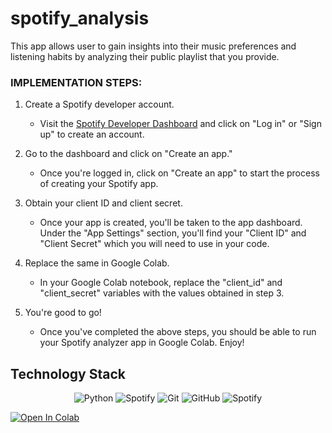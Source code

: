 # spotify_analysis
 This app allows user to gain insights into their music preferences and listening habits by analyzing their public playlist that you provide. 
 
### IMPLEMENTATION STEPS:

1. Create a Spotify developer account. 
   - Visit the [Spotify Developer Dashboard](https://developer.spotify.com/dashboard/) and click on "Log in" or "Sign up" to create an account.

2. Go to the dashboard and click on "Create an app."
   - Once you're logged in, click on "Create an app" to start the process of creating your Spotify app.

3. Obtain your client ID and client secret.
   - Once your app is created, you'll be taken to the app dashboard. Under the "App Settings" section, you'll find your "Client ID" and "Client Secret" which you will      need to use in your code.

4. Replace the same in Google Colab.
   - In your Google Colab notebook, replace the "client_id" and "client_secret" variables with the values obtained in step 3.

5. You're good to go!
   - Once you've completed the above steps, you should be able to run your Spotify analyzer app in Google Colab. Enjoy!


 
 
 ## Technology Stack

<div align="center">
  
  ![Python](https://img.shields.io/badge/-Python-05122A?style=flat&logo=python)
  ![Spotify](https://img.shields.io/badge/-Spotify-1ED760?style=flat&logo=spotify&logoColor=white)
  ![Git](https://img.shields.io/badge/-Git-05122A?style=flat&logo=git)
  ![GitHub](https://img.shields.io/badge/-GitHub-05122A?style=flat&logo=github)
  ![Spotify](https://img.shields.io/badge/-Spotify-1ED760?style=flat&logo=spotify&logoColor=white)
  
</div>

<a href="https://colab.research.google.com/github/shambhavi2703/spotify_analysis/blob/main/<notebook>.ipynb"><img src="https://colab.research.google.com/assets/colab-badge.svg" alt="Open In Colab"/></a>

